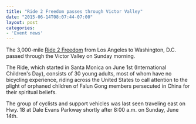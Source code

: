 ```yaml
---
title: "Ride 2 Freedom passes through Victor Valley"
date: "2015-06-14T08:07:44-07:00"
layout: post
categories:
- 'Event news'
---
```


The 3,000-mile [Ride 2 Freedom](https://ride2freedom.us) from Los Angeles to Washington, D.C. passed through the Victor Valley on Sunday morning.

The Ride, which started in Santa Monica on June 1st (International Children's Day), consists of 30 young adults, most of whom have no bicycling experience, riding across the United States to call attention to the plight of orphaned children of Falun Gong members persecuted in China for their spiritual beliefs.

The group of cyclists and support vehicles was last seen traveling east on Hwy. 18 at Dale Evans Parkway shortly after 8:00 a.m. on Sunday, June 14th.